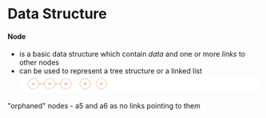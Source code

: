 # Data Structure

#### Node
- is a basic data structure which contain _data_ and one or more _links_ to other nodes
- can be used to represent a tree structure or a linked list  
![alt-фото](https://github.com/e-terven/data_structure/blob/8d5cfef41134791fcdde8b48ea43bc5fad27dc51/images/Screenshot%202023-07-22%20at%2017.18.39.png)

"orphaned" nodes - a5 and a6 as no links pointing to them
